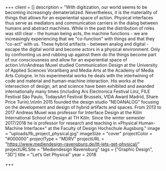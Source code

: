 +++
client = []
description = "With digitization, our world seems to be becoming increasingly dematerialized. Nevertheless, it is the materiality of things that allows for an experiential space of action. Physical interfaces thus serve as mediators and communication carriers in the dialog between humans and abstract machines. While in the past the distribution of roles was still clear - the human being acts, the machine functions - we are increasingly experiencing that we \"co-function\" with things and that they \"co-act\" with us. These hybrid artifacts - between analog and digital - escape the digital world and become actors in a physical environment. Only by confronting us and rubbing up against them do the things become part of our consciousness and allow for an experiential space of action.\n\nAndreas Muxel studied Communication Design at the University of Applied Sciences Vorarlberg and Media Arts at the Academy of Media Arts Cologne. In his experimental works he deals with the intertwining of code and material and human-machine interaction. His works at the intersection of design, art and science have been exhibited and awarded internationally many times (including Ars Electronica Festival Linz, FILE Festival São Paulo, TodaysArt Festival Brussels, VIDA Award Madrid, Share Price Turin).\n\nIn 2015 founded the design studio \"NEOANALOG\" focusing on the development and design of hybrid artifacts and spaces. From 2013 to 2017 Andreas Muxel was professor for Interface Design at the Köln International School of Design at TH Köln. Since the winter semester 2017/2018 he is professor for research and teaching in »Physical Human-Machine Interface«\" at the Faculty of Design Hochschule Augsburg."
image = "uploads/fb_project_physical.jpg"
imageSize = "cover"
projectColor = "#000000"
projectType = "MDRV"
projectURL = "https://www.mediendesign-ravensburg.de/ltt-lets-get-physical/"
projectURLSite = "Mediendesign Ravensburg"
tags = ["Graphic Design", "3D"]
title = "Let’s Get Physical"
year = 2018

+++
